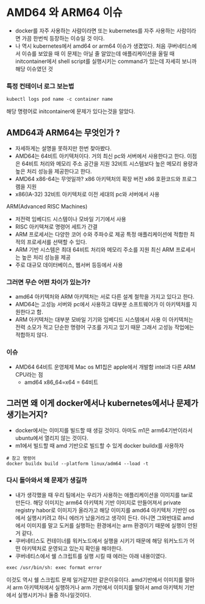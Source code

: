 # AMD64 와 ARM64 이슈
- docker를 자주 사용하는 사람이라면 또는 kubernetes를 자주 사용하는 사람이라면 가끔 한번씩 등장하는 이슈일 것 이다. 
- 나 역시 kubernetes에서 amd64 or arm64 이슈가 생겼었다. 처음 쿠버네티스에서 이슈를 보았을 때 이 문제는 아닐 줄 알았는데 애플리케이션을 올릴 때 initcontainer에서 shell script를 실행시키는 command가 있는데 자세히 보니까 해당 이슈였던 것 

### 특정 컨테이너 로그 보는법
```agsl
kubectl logs pod name -c container name
```
해당 명령어로 initcontainer에 문제가 있다는것을 알았다.

## AMD64과 ARM64는 무엇인가 ? 
- 자세하게는 설명을 못하지만 한번 찾아봤다.
- AMD64는 64비트 아키텍처이다. 거의 최신 pc와 서버에서 사용한다고 한다. 이점은 64비트 처리와 메모리 주소 공간을 지원 32비트 시스템보다 높은 메모리 용량과 높은 처리 성능을 제공한다고 한다.
- AMD64 x86-64는 무엇일까? x86 아키텍처의 확장 버전 x86 호환코드와 프로그램을 지원
- x86(IA-32) 32비트 아키텍처로 이전 세대의 pc와 서버에서 사용

ARM(Advanced RISC Machines)
- 저전력 임베디드 시스템이나 모바일 기기에서 사용
- RISC 아키텍쳐로 명령어 세트가 간결
- ARM 프로세서는 다양한 코어 수와 주파수로 제공 특정 애플리케이션에 적합한 최적의 프로세서를 선택할 수 있다.
- ARM 기반 시스템은 최대 64비트 처리와 메모리 주소를 지원 최신 ARM 프로세서는 높은 처리 성능을 제공 
- 주로 대규모 데이터베이스, 웹서버 등등에서 사용 

### 그러면 무슨 어떤 차이가 있는가? 
- amd64 아키텍처와 ARM 아키텍처는 서로 다른 설계 철학을 가지고 있다고 한다. 
- AMD64는 고성능 서버와 pc에서 사용하고 대부분 소프트웨어가 이 아키텍처를 지원한다고 함.
- ARM 아키텍처는 대부분 모바일 기기와 임베디드 시스템에서 사용 이 아키텍처는 전력 소모가 적고 단순한 명령어 구조를 가지고 있기 때문 그래서 고성능 작업에는 적합하지 않다.

### 이슈
- AMD64 64비트 운영체제 Mac os M1칩은 apple에서 개발함 intel과 다른 ARM CPU라는 점 
  - amd64 x86_64=x64 = 64비트

## 그러면 왜 이게 docker에서나 kubernetes에서나 문제가 생기는거지? 
- docker에서는 이미지를 빌드할 때 생길 것이다. 아마도 m1은 arm64기반이라서 ubuntu에서 열리지 않는 것이다.
- m1에서 빌드할 때 amd 기반으로 빌드할 수 있게 docker buildx를 사용하자
```agsl
# 참고 명령어
docker buildx build --platform linux/adm64 --load -t
```
### 다시 돌아와서 왜 문제가 생길까
- 내가 생각했을 때 우리 팀에서는 우리가 사용하는 애플리케이션을 이미지를 tar로 만든다. 해당 이미지는 arm64 아키텍처 기반 이미지로 만들어져서 private registry habor로 이미지가 올라가고
해당 이미지를 amd64 아키텍처 기반인 os에서 실행시키려고 하니 에러가 났을거라고 생각이 든다. 아니면 그와반대로 amd에서 이미지를 말고 도커를 실행하는 환경에서는 arm 환경이기 때문에 실행이 안된거 같다.
- 쿠버네티스도 컨테이너를 워커노드에서 실행을 시키기 때문에 해당 워커노드가 어떤 아키텍처로 운영되고 있는지 확인을 해야한다. 
- 쿠버네티스에서 쉘 스크립트를 실행 시킬 때 에러는 아래 내용이였다. 
```agsl
exec /usr/bin/sh: exec format error 
```
이것도 역시 쉘 스크립트 문제 일거같지만 같은이유이다. amd기반에서 이미지를 말아서 arm 아키텍처에서 실행하거나 arm 기반에서 이미지를 말아서 amd 아키텍처 기반에서 실행시키거나 둘중 하나일것이다. 



